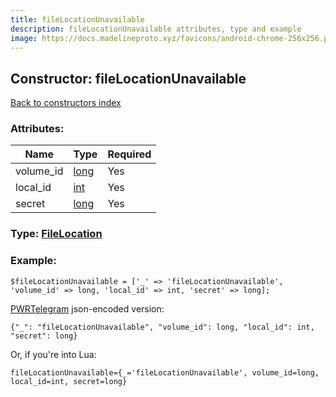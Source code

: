 ```yaml
---
title: fileLocationUnavailable
description: fileLocationUnavailable attributes, type and example
image: https://docs.madelineproto.xyz/favicons/android-chrome-256x256.png
---
```

## Constructor: fileLocationUnavailable  
[Back to constructors index](index.md)



### Attributes:

| Name     |    Type       | Required |
|----------|---------------|----------|
|volume\_id|[long](../types/long.md) | Yes|
|local\_id|[int](../types/int.md) | Yes|
|secret|[long](../types/long.md) | Yes|



### Type: [FileLocation](../types/FileLocation.md)


### Example:

```
$fileLocationUnavailable = ['_' => 'fileLocationUnavailable', 'volume_id' => long, 'local_id' => int, 'secret' => long];
```  

[PWRTelegram](https://pwrtelegram.xyz) json-encoded version:

```
{"_": "fileLocationUnavailable", "volume_id": long, "local_id": int, "secret": long}
```


Or, if you're into Lua:  


```
fileLocationUnavailable={_='fileLocationUnavailable', volume_id=long, local_id=int, secret=long}

```


